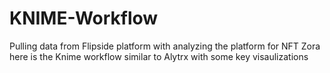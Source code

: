 # KNIME-Workflow
Pulling data from Flipside platform with analyzing the platform for NFT Zora here is the Knime workflow similar to Alytrx with some key visaulizations
